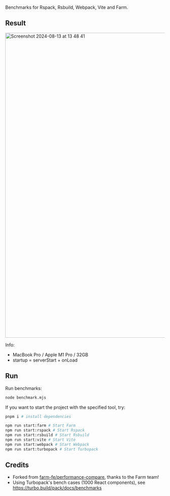 
Benchmarks for Rspack, Rsbuild, Webpack, Vite and Farm.

## Result

<img width="962" alt="Screenshot 2024-08-13 at 13 48 41" src="https://github.com/user-attachments/assets/b250c196-a3ba-4923-b837-b95bbd9a19a6">

Info:

- MacBook Pro / Apple M1 Pro / 32GB
- startup = serverStart + onLoad

## Run

Run benchmarks:

```bash
node benchmark.mjs
```

If you want to start the project with the specified tool, try:

```bash
pnpm i # install dependencies

npm run start:farm # Start Farm
npm run start:rspack # Start Rspack
npm run start:rsbuild # Start Rsbuild
npm run start:vite # Start Vite
npm run start:webpack # Start Webpack
npm run start:turbopack # Start Turbopack
```

## Credits

- Forked from [farm-fe/performance-compare](https://github.com/farm-fe/performance-compare), thanks to the Farm team!
- Using Turbopack's bench cases (1000 React components), see https://turbo.build/pack/docs/benchmarks
